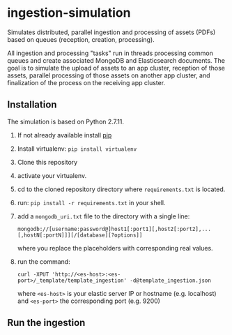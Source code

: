 # ingestion-simulation
Simulates distributed, parallel ingestion and processing of assets (PDFs) based on queues (reception, creation, processing).

All ingestion and processing "tasks" run in threads processing common queues and create associated MongoDB and 
Elasticsearch documents. The goal is to simulate the upload of assets to an app cluster, reception of those assets,
parallel processing of those assets on another app cluster, and finalization of the process on the receiving app cluster.  
  
## Installation
The simulation is based on Python 2.7.11. 
1. If not already available install [pip](https://packaging.python.org/tutorials/installing-packages/#install-pip-setuptools-and-wheel)
2. Install virtualenv: `pip install virtualenv`
3. Clone this repository
4. activate your virtualenv.
5. cd to the cloned repository directory where `requirements.txt` is located.
6. run: `pip install -r requirements.txt` in your shell.
7. add a `mongodb_uri.txt` file to the directory with a single line:

    `mongodb://[username:password@]host1[:port1][,host2[:port2],...[,hostN[:portN]]][/[database][?options]]`

   where you replace the placeholders with corresponding real values.
8. run the command:

    `curl -XPUT 'http://<es-host>:<es-port>/_template/template_ingestion' -d@template_ingestion.json`
    
   where `<es-host>` is your elastic server IP or hostname (e.g. localhost) and `<es-port>` the corresponding port (e.g. 9200)
     
## Run the ingestion

